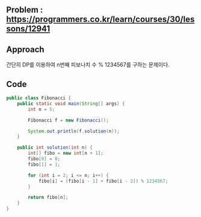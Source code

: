 ## Problem : https://programmers.co.kr/learn/courses/30/lessons/12941

## Approach

간단히 DP를 이용하여 n번째 피보나치 수 % 1234567를 구하는 문제이다.

## Code

```java
public class Fibonacci {
    public static void main(String[] args) {
        int n = 5;

        Fibonacci f = new Fibonacci();

        System.out.println(f.solution(n));
    }

    public int solution(int n) {
        int[] fibo = new int[n + 1];
        fibo[0] = 0;
        fibo[1] = 1;

        for (int i = 2; i <= n; i++) {
            fibo[i] = (fibo[i - 1] + fibo[i - 2]) % 1234567;
        }

        return fibo[n];
    }
}

```

